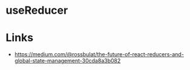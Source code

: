 # useReducer

# Links

- https://medium.com/@rossbulat/the-future-of-react-reducers-and-global-state-management-30cda8a3b082
